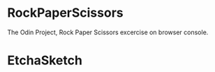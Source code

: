 # RockPaperScissors
The Odin Project, Rock Paper Scissors excercise on browser console.
# EtchaSketch
